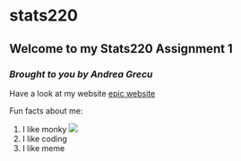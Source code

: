 # stats220

## Welcome to my Stats220 Assignment 1
### *Brought to you by Andrea Grecu*

Have a look at my website [epic website](https://andreag186.github.io/stats220/)

Fun facts about me:
1. I like monky ![](https://www.google.com/url?sa=i&url=https%3A%2F%2Fsoundcloud.com%2Ffortnob%2Fuhohstinky&psig=AOvVaw1B3v2ZuPRIkRUvIz4HuP6O&ust=1646810840755000&source=images&cd=vfe&ved=0CAsQjRxqFwoTCOihysv-tfYCFQAAAAAdAAAAABAN)
2. I like coding 
3. I like meme
